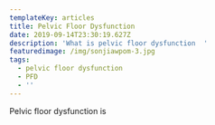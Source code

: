 ```yaml
---
templateKey: articles
title: Pelvic Floor Dysfunction
date: 2019-09-14T23:30:19.627Z
description: 'What is pelvic floor dysfunction  '
featuredimage: /img/sonjiawpom-3.jpg
tags:
  - pelvic floor dysfunction
  - PFD
  - ''
---
```

Pelvic floor dysfunction is
